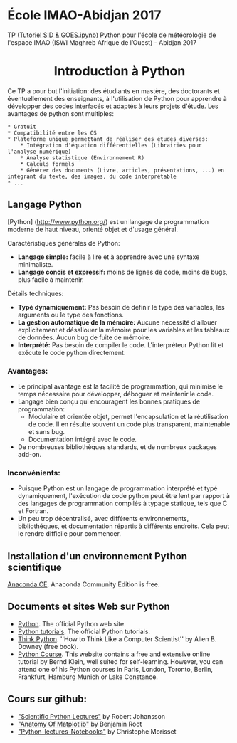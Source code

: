 # École IMAO-Abidjan 2017
TP ([Tutoriel SID & GOES.ipynb](http://nbviewer.jupyter.org/github/astrax/IMAO_2017/blob/master/Tutoriel%20SID%20&%20GOES.ipynb)) Python pour l'école de météorologie de l'espace IMAO (ISWI Maghreb Afrique de l’Ouest) - Abidjan 2017

<center><h1>Introduction à Python</h1></center>
Ce TP a pour but l'initiation: des étudiants en mastère, des doctorants et éventuellement des enseignants, à l'utilisation de Python pour apprendre à développer des codes interfacés et adaptés à leurs projets d'étude. Les avantages de python sont multiples:
    
    * Gratuit
    * Compatibilité entre les OS
    * Plateforme unique permettant de réaliser des études diverses:
        * Intégration d'équation différentielles (Librairies pour l'analyse numérique)
        * Analyse statistique (Environnement R)
        * Calculs formels 
        * Générer des documents (Livre, articles, présentations, ...) en intégrant du texte, des images, du code interprétable
    * ...
## Langage Python


[Python] (http://www.python.org/) est un langage de programmation moderne de haut niveau, orienté objet et d'usage général.

Caractéristiques générales de Python:

* **Langage simple:** facile à lire et à apprendre avec une syntaxe minimaliste.
* **Langage concis et expressif:** moins de lignes de code, moins de bugs, plus facile à maintenir.

Détails techniques:

* **Typé dynamiquement:** Pas besoin de définir le type des variables, les arguments ou le type des fonctions.
* **La gestion automatique de la mémoire:** Aucune nécessité d'allouer explicitement et désallouer la mémoire pour les variables et les tableaux de données. Aucun bug de fuite de mémoire.
* **Interprété:** Pas besoin de compiler le code. L'interpréteur Python lit et exécute le code python directement.

### Avantages:

* Le principal avantage est la facilité de programmation, qui minimise le temps nécessaire pour développer, déboguer et maintenir le code.
* Langage bien conçu qui encouragent les bonnes pratiques de programmation:
  * Modulaire et orientée objet, permet l'encapsulation  et la réutilisation de code. Il en résulte souvent un code plus transparent, maintenable et sans bug.
  * Documentation intégré avec le code.
* De nombreuses bibliothèques standards, et de nombreux packages add-on.

### Inconvénients:

* Puisque Python est un langage de programmation interprété et typé dynamiquement, l'exécution de code python peut être lent par rapport à des langages de programmation compilés à typage statique, tels que C et Fortran.
* Un peu trop décentralisé, avec différents environnements, bibliothéques, et documentation répartis à différents endroits. Cela peut le rendre difficile pour commencer.


## Installation d'un environnement Python scientifique

[Anaconda CE](http://continuum.io/downloads.html). Anaconda Community Edition is free.

## Documents et sites Web sur Python

* [Python](http://www.python.org). The official Python web site.
* [Python tutorials](https://docs.python.org/3.6/tutorial/). The official Python tutorials.
* [Think Python](http://www.greenteapress.com/thinkpython). ''How to Think Like a Computer Scientist'' by Allen B. Downey (free book).
* [Python Course](http://python-course.eu/python3_course.php). This website contains a free and extensive online tutorial by Bernd Klein, well suited for self-learning. However, you can attend one of his Python courses in Paris, London, Toronto, Berlin, Frankfurt, Hamburg Munich or Lake Constance. 

## Cours sur github:
- ["Scientific Python Lectures"](https://github.com/jrjohansson/scientific-python-lectures) by  Robert Johansson
- ["Anatomy Of Matplotlib"](https://github.com/WeatherGod/AnatomyOfMatplotlib) by  Benjamin Root
- ["Python-lectures-Notebooks"](https://github.com/Morisset/Python-lectures-Notebooks) by Christophe Morisset
